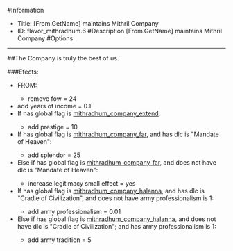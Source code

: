 #Information
 - Title: [From.GetName] maintains Mithril Company
 - ID: flavor_mithradhum.6
#Description
[From.GetName] maintains Mithril Company
#Options

___
##The Company is truly the best of us.

###Efects:<ul><li>FROM:</li><ul><li>remove fow = 24</li></ul><li>add years of income = 0.1</li><li>If has global flag is [mithradhum_company_extend](../flags/mithradhum_company_extend.md):</li><ul><li>add prestige = 10</li></ul><li>If has global flag is [mithradhum_company_far](../flags/mithradhum_company_far.md), and  has dlc is "Mandate of Heaven":</li><ul><li>add splendor = 25</li></ul><li>Else if has global flag is [mithradhum_company_far](../flags/mithradhum_company_far.md), and does not have dlc is "Mandate of Heaven":</li><ul><li>increase legitimacy small effect = yes</li></ul><li>If has global flag is [mithradhum_company_halanna](../flags/mithradhum_company_halanna.md), and  has dlc is "Cradle of Civilization", and does not have army professionalism is 1:</li><ul><li>add army professionalism = 0.01</li></ul><li>Else if has global flag is [mithradhum_company_halanna](../flags/mithradhum_company_halanna.md), and does not have dlc is "Cradle of Civilization"; and has army professionalism is 1:</li><ul><li>add army tradition = 5</li></ul></ul>
